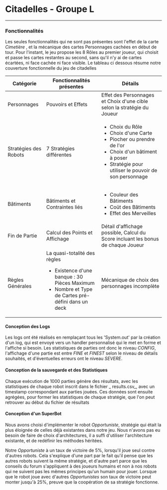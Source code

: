 # Citadelles - Groupe L
---

### Fonctionnalités

Les seules fonctionnalités qui ne sont pas présentes sont l'effet de la carte _Cimetière_ , et la mécanique des cartes
Personnages cachées en début de tour. Pour l'instant, le jeu propose les 8 Rôles au premier joueur, qui choisit et passe
les cartes restantes au second, sans qu'il n'y ai de cartes écartées, ni face cachée ni face visible. Le tableau ci
dessous résume notre couverture fonctionnelle du jeu de citadelles

| Catégorie             | Fonctionnalités présentes                                                                                                                           | Détails                                                                                                                                                                                        |
|-----------------------|-----------------------------------------------------------------------------------------------------------------------------------------------------|------------------------------------------------------------------------------------------------------------------------------------------------------------------------------------------------|
| Personnages           | Pouvoirs et Effets                                                                                                                                  | Effet des Personnages et Choix d'une cible selon la stratégie du Joueur                                                                                                                        |
| Stratégies des Robots | 7 Stratégies différentes                                                                                                                            | <ul><li>Choix du Rôle</li><li>Choix d'une Carte</li><li> Piocher ou prendre de l'or</li><li>Choix d'un bâtiment à poser</li><li>Stratégie pour utiliser le pouvoir de son personnage</li></ul> |
| Bâtiments             | Bâtiments et Contraintes liés                                                                                                                       | <ul><li> Couleur des Bâtiments<li> Coût des Bâtiments<li> Effet des Merveilles</ul>                                                                                                            |
| Fin de Partie         | Calcul des Points et Affichage                                                                                                                      | Détail d'affichage possible, Calcul du Score incluant les bonus de chaque Joueur                                                                                                               |
| Règles Générales      | La quasi-totalité des règles <ul><li>Existence d'une banque : 30 Pièces Maximum </li><li>Nombre et Type de Cartes pré-défini dans un deck</li></ul> | Mécanique de choix des personnages incomplète                                                                                                                                                  |

#### Conception des Logs

Les logs ont été réalisés en remplaçant tous les 'System.out' par la création d'un log, qui est envoyé vers un handler
personnalisé qui le met en forme et l'affiche si besoin. Les statistiques de parties ont donc le niveau _CONFIG_,
l'affichage d'une partie est entre _FINE_ et _FINEST_ selon le niveau de détails souhaités, et d'éventuelles erreurs ont
le niveau _SEVERE_.

#### Conception de la sauvegarde et des Statistiques

Chaque exécution de 1000 parties génère des résultats, avec les statistiques de chaque robot inscrit dans le fichier _
results.csv_, avec un timestamp correspondant aux parties jouées. Ces données sont ensuite agrégées, pour former les
statistiques de chaque stratégie, que l'on peut retrouver au début du fichier de résultats

#### Conception d'un SuperBot

Nous avons choisi d'implémenter le robot _Opportuniste_, stratégie qui était la plus éloignée de celles déjà existantes
dans notre jeu. Nous n'avons pas eu besoin de faire de choix d'architectures, il a suffi d'utiliser l'architecture
existante, et de redéfinir les méthodes héritées.

Notre _Opportuniste_ à un taux de victoire de 5%, lorsqu'il joue seul contre d'autres robots. Cela s'explique d'une part
par le fait qu'il pense que les autres robots suivent la même stratégie, et d'autre part parce que les conseils du forum
s'appliquent à des joueurs humains et non à nos robots qui ne suivent pas les mêmes principes qu'un humain pour jouer.
Lorsque que le robot joue avec d'autres _Opportunistes_ son taux de victoire peut monter jusqu'à 25%, preuve que la
coopération de sa stratégie fonctionne.
